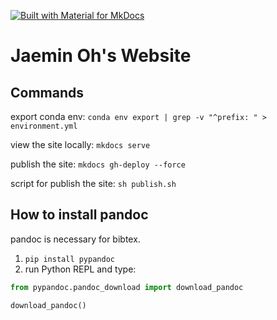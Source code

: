 [![Built with Material for MkDocs](https://img.shields.io/badge/Material_for_MkDocs-526CFE?style=for-the-badge&logo=MaterialForMkDocs&logoColor=white)](https://squidfunk.github.io/mkdocs-material/)

# Jaemin Oh's Website


## Commands

export conda env: `conda env export | grep -v "^prefix: " > environment.yml`

view the site locally: `mkdocs serve`

publish the site: `mkdocs gh-deploy --force`

script for publish the site: `sh publish.sh`


## How to install pandoc
pandoc is necessary for bibtex.

1. `pip install pypandoc`
2. run Python REPL and type:
```python
from pypandoc.pandoc_download import download_pandoc

download_pandoc()
```